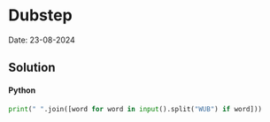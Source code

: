 
# Dubstep

Date: 23-08-2024

## Solution
#### Python
```python
print(" ".join([word for word in input().split("WUB") if word]))
```
        